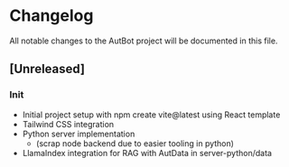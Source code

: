 # Changelog

All notable changes to the AutBot project will be documented in this file.

## [Unreleased]

### Init
- Initial project setup with npm create vite@latest using React template
- Tailwind CSS integration
- Python server implementation
  -  (scrap node backend due to easier tooling in python)
- LlamaIndex integration for RAG with AutData in server-python/data